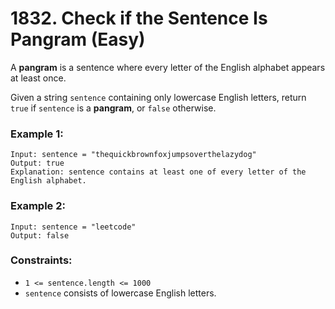 # 1832. Check if the Sentence Is Pangram (Easy)

A **pangram** is a sentence where every letter of the English alphabet appears at least once.

Given a string `sentence` containing only lowercase English letters, return `true` if `sentence` is a **pangram**, or `false` otherwise.

### Example 1:

```
Input: sentence = "thequickbrownfoxjumpsoverthelazydog"
Output: true
Explanation: sentence contains at least one of every letter of the English alphabet.
```

### Example 2:

```
Input: sentence = "leetcode"
Output: false
```

### Constraints:

- `1 <= sentence.length <= 1000`
- `sentence` consists of lowercase English letters.
